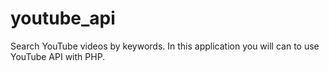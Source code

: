 # youtube_api
Search YouTube videos by keywords.
In this application you will can to use YouTube API with PHP.
